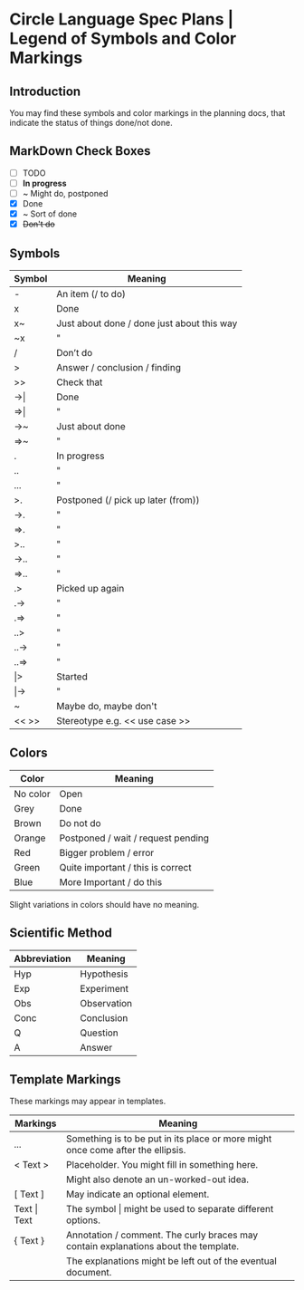 ﻿Circle Language Spec Plans | Legend of Symbols and Color Markings
===============================================================


Introduction
------------

You may find these symbols and color markings in the planning docs, that indicate the status of things done/not done.

MarkDown Check Boxes
--------------------

- [ ] TODO
- [ ] __In progress__
- [ ] ~ Might do, postponed
- [x] Done
- [x] ~ Sort of done
- [x] ~~Don't do~~ 

Symbols
-------

| Symbol | Meaning                                    |
|--------|--------------------------------------------|
| \-     | An item (/ to do)                          |
| x      | Done                                       |
| x~     | Just about done / done just about this way |
| ~x     | "                                          |
| /      | Don’t do                                   |
| \>     | Answer / conclusion / finding              |
| \>>    | Check that                                 |
| ->\|   | Done                                       |
| =>\|   | "                                          |
| ->~    | Just about done                            |
| =>~    | "                                          |
| .      | In progress                                |
| ..     | "                                          |
| ...    | "                                          |
| >.     | Postponed (/ pick up later (from))         |
| ->.    | "                                          |
| =>.    | "                                          |
| >..    | "                                          |
| ->..   | "                                          |
| =>..   | "                                          |
| .>     | Picked up again                            |
| .->    | "                                          |
| .=>    | "                                          |
| ..>    | "                                          |
| ..->   | "                                          |
| ..=>   | "                                          |
| \|>    | Started                                    |
| \|->   | "                                          |
| ~      | Maybe do, maybe don't                      |
| <<  >> | Stereotype e.g. << use case >>             |

Colors
------

| Color    | Meaning                            |
|----------|------------------------------------|
| No color | Open                               |
| Grey     | Done                               |
| Brown    | Do not do                          |
| Orange   | Postponed / wait / request pending |
| Red      | Bigger problem / error             |
| Green    | Quite important / this is correct  |
| Blue     | More Important / do this           |

Slight variations in colors should have no meaning.


Scientific Method
-----------------

| Abbreviation | Meaning     |
|--------------| ------------|
| Hyp          | Hypothesis  |
| Exp          | Experiment  |
| Obs          | Observation |
| Conc         | Conclusion  |
| Q            | Question    |
| A            | Answer      |


Template Markings
-----------------

These markings may appear in templates.

| Markings     | Meaning                                                                             |
|--------------| ------------------------------------------------------------------------------------|
| ...          | Something is to be put in its place or more might once come after the ellipsis.     |
| < Text >     | Placeholder. You might fill in something here.                                      |
|              | Might also denote an un-worked-out idea.                                            |
| [ Text ]     | May indicate an optional element.                                                   |
| Text \| Text | The symbol \| might be used to separate different options.                          |
| { Text }     | Annotation / comment. The curly braces may contain explanations about the template. |
|              | The explanations might be left out of the eventual document.                        |